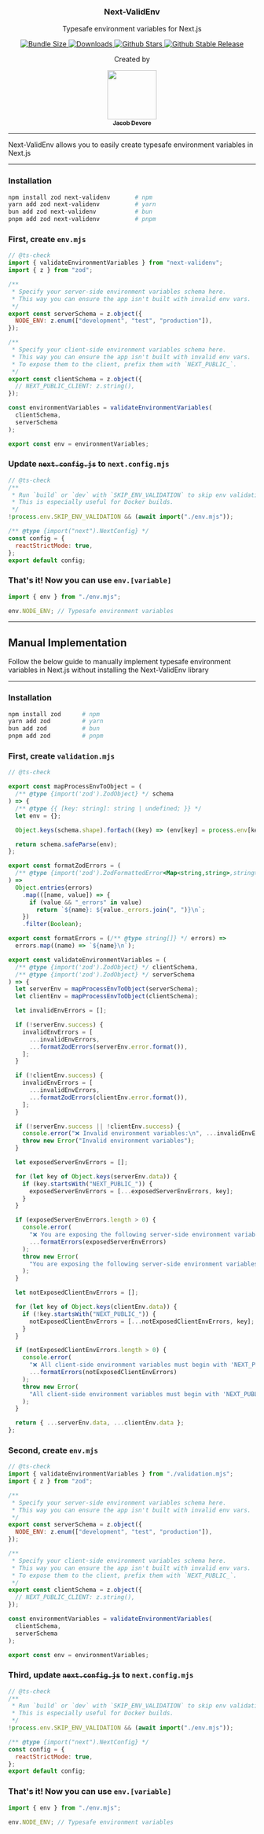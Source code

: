 <h3 align="center">Next-ValidEnv</h3>
<p align="center">Typesafe environment variables for Next.js</p>
<p align="center">
    <a href="https://packagephobia.com/result?p=next-validenv">
        <img src="https://packagephobia.com/badge?p=next-validenv" alt="Bundle Size" />
    </a>
    <a href="https://www.npmtrends.com/next-validenv">
        <img src="https://img.shields.io/npm/dm/next-validenv" alt="Downloads" />
    </a>
    <a href="https://github.com/jacobadevore/next-validenv/stargazers">
        <img src="https://img.shields.io/github/stars/jacobadevore/next-validenv" alt="Github Stars" />
    </a>
    <a href="https://www.npmjs.com/package/next-validenv">
        <img src="https://img.shields.io/github/v/release/jacobadevore/next-validenv?label=latest"
            alt="Github Stable Release" />
    </a>
</p>
<p align="center">Created by</p>
<div align="center">
    <td align="center"><a href="https://twitter.com/JacobADevore"><img
                src="https://avatars.githubusercontent.com/u/20541754?v=4?s=100" width="100px;"
                alt="" /><br /><sub><b>Jacob Devore</b></sub></a></td>
</div>

---

Next-ValidEnv allows you to easily create typesafe environment variables in Next.js

---

### Installation

```sh
npm install zod next-validenv       # npm
yarn add zod next-validenv          # yarn
bun add zod next-validenv           # bun
pnpm add zod next-validenv          # pnpm
```

### First, create `env.mjs`

```js
// @ts-check
import { validateEnvironmentVariables } from "next-validenv";
import { z } from "zod";

/**
 * Specify your server-side environment variables schema here.
 * This way you can ensure the app isn't built with invalid env vars.
 */
export const serverSchema = z.object({
  NODE_ENV: z.enum(["development", "test", "production"]),
});

/**
 * Specify your client-side environment variables schema here.
 * This way you can ensure the app isn't built with invalid env vars.
 * To expose them to the client, prefix them with `NEXT_PUBLIC_`.
 */
export const clientSchema = z.object({
  // NEXT_PUBLIC_CLIENT: z.string(),
});

const environmentVariables = validateEnvironmentVariables(
  clientSchema,
  serverSchema
);

export const env = environmentVariables;
```

### Update ~~`next.config.js`~~ to `next.config.mjs`

```js
// @ts-check
/**
 * Run `build` or `dev` with `SKIP_ENV_VALIDATION` to skip env validation.
 * This is especially useful for Docker builds.
 */
!process.env.SKIP_ENV_VALIDATION && (await import("./env.mjs"));

/** @type {import("next").NextConfig} */
const config = {
  reactStrictMode: true,
};
export default config;
```

### That's it! Now you can use `env.[variable]`

```js
import { env } from "./env.mjs";

env.NODE_ENV; // Typesafe environment variables
```

---

## Manual Implementation

Follow the below guide to manually implement typesafe environment variables in Next.js without installing the Next-ValidEnv library

---

### Installation

```sh
npm install zod      # npm
yarn add zod         # yarn
bun add zod          # bun
pnpm add zod         # pnpm
```

### First, create `validation.mjs`

```js
// @ts-check

export const mapProcessEnvToObject = (
  /** @type {import('zod').ZodObject} */ schema
) => {
  /** @type {{ [key: string]: string | undefined; }} */
  let env = {};

  Object.keys(schema.shape).forEach((key) => (env[key] = process.env[key]));

  return schema.safeParse(env);
};

export const formatZodErrors = (
  /** @type {import('zod').ZodFormattedError<Map<string,string>,string>} */ errors
) =>
  Object.entries(errors)
    .map(([name, value]) => {
      if (value && "_errors" in value)
        return `${name}: ${value._errors.join(", ")}\n`;
    })
    .filter(Boolean);

export const formatErrors = (/** @type string[]} */ errors) =>
  errors.map((name) => `${name}\n`);

export const validateEnvironmentVariables = (
  /** @type {import('zod').ZodObject} */ clientSchema,
  /** @type {import('zod').ZodObject} */ serverSchema
) => {
  let serverEnv = mapProcessEnvToObject(serverSchema);
  let clientEnv = mapProcessEnvToObject(clientSchema);

  let invalidEnvErrors = [];

  if (!serverEnv.success) {
    invalidEnvErrors = [
      ...invalidEnvErrors,
      ...formatZodErrors(serverEnv.error.format()),
    ];
  }

  if (!clientEnv.success) {
    invalidEnvErrors = [
      ...invalidEnvErrors,
      ...formatZodErrors(clientEnv.error.format()),
    ];
  }

  if (!serverEnv.success || !clientEnv.success) {
    console.error("❌ Invalid environment variables:\n", ...invalidEnvErrors);
    throw new Error("Invalid environment variables");
  }

  let exposedServerEnvErrors = [];

  for (let key of Object.keys(serverEnv.data)) {
    if (key.startsWith("NEXT_PUBLIC_")) {
      exposedServerEnvErrors = [...exposedServerEnvErrors, key];
    }
  }

  if (exposedServerEnvErrors.length > 0) {
    console.error(
      "❌ You are exposing the following server-side environment variables to the client:\n",
      ...formatErrors(exposedServerEnvErrors)
    );
    throw new Error(
      "You are exposing the following server-side environment variables to the client"
    );
  }

  let notExposedClientEnvErrors = [];

  for (let key of Object.keys(clientEnv.data)) {
    if (!key.startsWith("NEXT_PUBLIC_")) {
      notExposedClientEnvErrors = [...notExposedClientEnvErrors, key];
    }
  }

  if (notExposedClientEnvErrors.length > 0) {
    console.error(
      "❌ All client-side environment variables must begin with 'NEXT_PUBLIC_', you are not exposing the following:\n",
      ...formatErrors(notExposedClientEnvErrors)
    );
    throw new Error(
      "All client-side environment variables must begin with 'NEXT_PUBLIC_', you are not exposing the following:"
    );
  }

  return { ...serverEnv.data, ...clientEnv.data };
};
```

### Second, create `env.mjs`

```js
// @ts-check
import { validateEnvironmentVariables } from "./validation.mjs";
import { z } from "zod";

/**
 * Specify your server-side environment variables schema here.
 * This way you can ensure the app isn't built with invalid env vars.
 */
export const serverSchema = z.object({
  NODE_ENV: z.enum(["development", "test", "production"]),
});

/**
 * Specify your client-side environment variables schema here.
 * This way you can ensure the app isn't built with invalid env vars.
 * To expose them to the client, prefix them with `NEXT_PUBLIC_`.
 */
export const clientSchema = z.object({
  // NEXT_PUBLIC_CLIENT: z.string(),
});

const environmentVariables = validateEnvironmentVariables(
  clientSchema,
  serverSchema
);

export const env = environmentVariables;
```

### Third, update ~~`next.config.js`~~ to `next.config.mjs`

```js
// @ts-check
/**
 * Run `build` or `dev` with `SKIP_ENV_VALIDATION` to skip env validation.
 * This is especially useful for Docker builds.
 */
!process.env.SKIP_ENV_VALIDATION && (await import("./env.mjs"));

/** @type {import("next").NextConfig} */
const config = {
  reactStrictMode: true,
};
export default config;
```

### That's it! Now you can use `env.[variable]`

```js
import { env } from "./env.mjs";

env.NODE_ENV; // Typesafe environment variables
```

